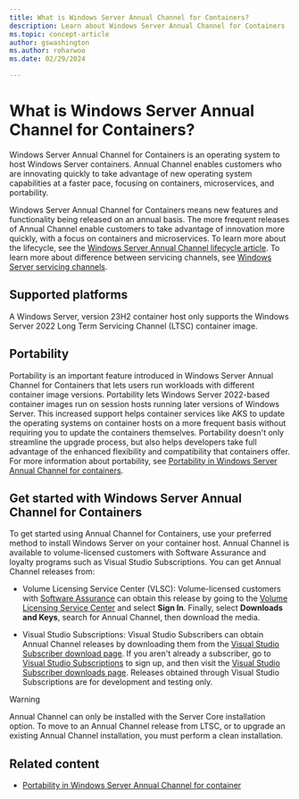 ```yaml
---
title: What is Windows Server Annual Channel for Containers?
description: Learn about Windows Server Annual Channel for Containers 
ms.topic: concept-article
author: gswashington
ms.author: roharwoo
ms.date: 02/29/2024

---
```


# What is Windows Server Annual Channel for Containers?



Windows Server Annual Channel for Containers is an operating system to host Windows Server containers. Annual Channel enables customers who are innovating quickly to take advantage of new operating system capabilities at a faster pace, focusing on containers, microservices, and portability.

Windows Server Annual Channel for Containers means new features and functionality being released on an annual basis. The more frequent releases of Annual Channel enable customers to take advantage of innovation more quickly, with a focus on containers and microservices. To learn more about the lifecycle, see the [Windows Server Annual Channel lifecycle article](/lifecycle/products/windows-server-annual-channel). To learn more about difference between servicing channels, see [Windows Server servicing channels](/windows-server/get-started/servicing-channels-comparison).

## Supported platforms

A Windows Server, version 23H2 container host only supports the Windows Server 2022 Long Term Servicing Channel (LTSC) container image.

## Portability

Portability is an important feature introduced in Windows Server Annual Channel for Containers that lets users run workloads with different container image versions. Portability lets Windows Server 2022-based container images run on session hosts running later versions of Windows Server. This increased support helps container services like AKS to update the operating systems on container hosts on a more frequent basis without requiring you to update the containers themselves. Portability doesn't only streamline the upgrade process, but also helps developers take full advantage of the enhanced flexibility and compatibility that containers offer. For more information about portability, see [Portability in Windows Server Annual Channel for containers](https://techcommunity.microsoft.com/t5/containers/portability-with-windows-server-annual-channel-for-containers/ba-p/3885911).

## Get started with Windows Server Annual Channel for Containers

To get started using Annual Channel for Containers, use your preferred method to install Windows
Server on your container host. Annual Channel is available to volume-licensed customers with Software Assurance and loyalty programs such as Visual Studio Subscriptions. You can get Annual Channel releases from:

- Volume Licensing Service Center (VLSC): Volume-licensed customers with [Software Assurance](https://www.microsoft.com/licensing/licensing-programs/software-assurance-default.aspx) can obtain this release by going to the [Volume Licensing Service Center](https://www.microsoft.com/Licensing/servicecenter/default.aspx) and select **Sign In**. Finally, select **Downloads and Keys**, search for Annual Channel, then download the media.

- Visual Studio Subscriptions: Visual Studio Subscribers can obtain Annual Channel releases by downloading them from the [Visual Studio Subscriber download page](https://my.visualstudio.com/Downloads?q=Windows%20Server,%20version). If you aren't already a subscriber, go to [Visual Studio Subscriptions](https://www.visualstudio.com/subscriptions/) to sign up, and then visit the [Visual Studio Subscriber downloads page](https://my.visualstudio.com/Downloads?q=Windows%20Server,%20version). Releases obtained through Visual Studio Subscriptions are for development and testing only.

> [!WARNING]
> Annual Channel can only be installed with the Server Core installation option. To move to an Annual Channel release from LTSC, or to upgrade an existing Annual Channel installation, you must perform a clean installation.

## Related content

- [Portability in Windows Server Annual Channel for container](https://techcommunity.microsoft.com/t5/containers/portability-with-windows-server-annual-channel-for-containers/ba-p/3885911)
